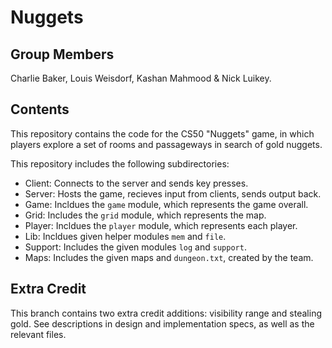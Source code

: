 # Nuggets

## Group Members

Charlie Baker, Louis Weisdorf, Kashan Mahmood & Nick Luikey.

## Contents

This repository contains the code for the CS50 "Nuggets" game, in which players explore a set of rooms and passageways in search of gold nuggets.

This repository includes the following subdirectories:

- Client: Connects to the server and sends key presses.
- Server: Hosts the game, recieves input from clients, sends output back.
- Game: Incldues the `game` module, which represents the game overall.
- Grid: Includes the `grid` module, which represents the map.
- Player: Incldues the `player` module, which represents each player.
- Lib: Incldues given helper modules `mem` and `file`.
- Support: Includes the given modules `log` and `support`.
- Maps: Includes the given maps and `dungeon.txt`, created by the team.

## Extra Credit

This branch contains two extra credit additions: visibility range and stealing gold. See descriptions in design and implementation specs, as well as the relevant files.
